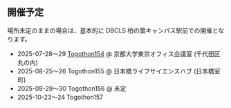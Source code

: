 ## 開催予定

場所未定のままの場合は、基本的に DBCLS 柏の葉キャンパス駅前での開催となります。

* 2025-07-28〜29 [Togothon154](https://github.com/dbcls/Togothon/wiki/Togothon154) @ 京都大学東京オフィス会議室 (千代田区丸の内)
* 2025-08-25〜26 Togothon155 @ 日本橋ライフサイエンスハブ (日本橋室町)
* 2025-09-29〜30 Togothon156 @ 未定
* 2025-10-23〜24 Togothon157

